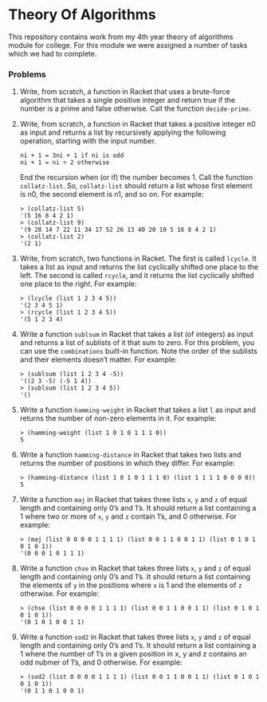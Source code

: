 # Theory Of Algorithms
This repository contains work from my 4th year theory of algorithms module for college. For this module we were assigned a number of tasks which we had to complete.

### Problems
1. Write, from scratch, a function in Racket that uses a brute-force algorithm that takes a single positive integer and return true if the number is a prime and false otherwise. Call the function `decide-prime`.

2. Write, from scratch, a function in Racket that takes a positive integer n0 as input and returns a list by recursively applying the following operation, starting with the input number.

    ```
    ni + 1 = 3ni + 1 if ni is odd
    ni + 1 = ni ÷ 2 otherwise
    ```

   End the recursion when (or if) the number becomes 1. Call the function `collatz-list`. So, `collatz-list` should return a list whose first element is n0, the second element is n1, and so on. For example:

    ```
    > (collatz-list 5)
    '(5 16 8 4 2 1)
    > (collatz-list 9)
    '(9 28 14 7 22 11 34 17 52 26 13 40 20 10 5 16 8 4 2 1)
    > (collatz-list 2)
    '(2 1)
    ```

3. Write, from scratch, two functions in Racket. The first is called `lcycle`. It takes a list as input and returns the list cyclically shifted one place to the left. The second is called `rcycle`, and it returns the list cyclically shifted one place to the right. For example:

    ```
    > (lcycle (list 1 2 3 4 5))
    '(2 3 4 5 1)
    > (rcycle (list 1 2 3 4 5))
    '(5 1 2 3 4)
    ```

4. Write a function `sublsum` in Racket that takes a list (of integers) as input and returns a list of sublists of it that sum to zero. For this problem, you can use the `combinations` built-in function. Note the order of the sublists and their elements doesn’t matter. For example:

    ```
    > (sublsum (list 1 2 3 4 -5))
    '((2 3 -5) (-5 1 4))
    > (sublsum (list 1 2 3 4 5))
    '()
    ```

5. Write a function `hamming-weight` in Racket that takes a list `l` as input and returns the number of non-zero elements in it. For example:

    ```
    > (hamming-weight (list 1 0 1 0 1 1 1 0))
    5
    ```

6. Write a function `hamming-distance` in Racket that takes two lists and returns the number of positions in which they differ. For example:

    ```
    > (hamming-distance (list 1 0 1 0 1 1 1 0) (list 1 1 1 1 0 0 0 0))
    5
    ```

7. Write a function `maj` in Racket that takes three lists `x`, `y` and `z` of equal length and containing only 0’s and 1’s. It should return a list containing a 1 where two or more of `x`, `y` and `z` contain 1’s, and 0 otherwise. For example:

    ```
    > (maj (list 0 0 0 0 1 1 1 1) (list 0 0 1 1 0 0 1 1) (list 0 1 0 1 0 1 0 1))
    '(0 0 0 1 0 1 1 1)
    ```

8. Write a function `chse` in Racket that takes three lists `x`, `y` and `z` of equal length and containing only 0’s and 1’s. It should return a list containing the elements of `y` in the positions where `x` is 1 and the elements of `z` otherwise. For example:

    ```
    > (chse (list 0 0 0 0 1 1 1 1) (list 0 0 1 1 0 0 1 1) (list 0 1 0 1 0 1 0 1))
    '(0 1 0 1 0 0 1 1)
    ```

9. Write a function `sod2` in Racket that takes three lists `x`, `y` and `z` of equal length and containing only 0’s and 1’s. It should return a list containing a 1 where the number of 1’s in a given position in x, y and z contains an odd nubmer of 1’s, and 0 otherwise. For example:

    ```
    > (sod2 (list 0 0 0 0 1 1 1 1) (list 0 0 1 1 0 0 1 1) (list 0 1 0 1 0 1 0 1))
    '(0 1 1 0 1 0 0 1)
    ```
